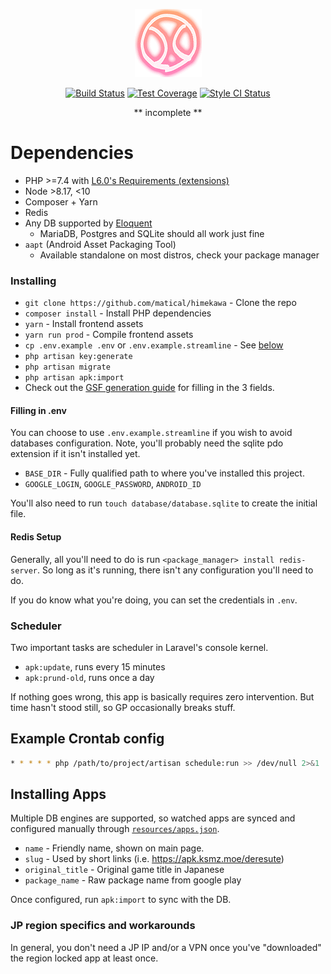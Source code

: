 <p align="center"><img src="https://raw.githubusercontent.com/matical/himekawa/master/public/favicon.png"></p>
<p align="center">
    <a href="https://travis-ci.org/matical/himekawa"><img src="https://img.shields.io/travis/matical/himekawa.svg?style=flat-square" alt="Build Status" title="Build Status"></a>
    <a href="https://coveralls.io/github/matical/himekawa?branch=master"><img src="https://img.shields.io/coveralls/github/matical/himekawa/master.svg?style=flat-square" alt="Test Coverage" title="Test Coverage"></a>
    <a href="https://styleci.io/repos/103241043"><img src="https://styleci.io/repos/103241043/shield?branch=master" alt="Style CI Status" title="Style CI Status"></a>
</p>

<p align="center">** incomplete **</p>

# Dependencies
* PHP >=7.4 with [L6.0's Requirements (extensions)](https://laravel.com/docs/6.0#installation)
* Node >8.17, <10
* Composer + Yarn
* Redis
* Any DB supported by [Eloquent](https://laravel.com/docs/5.8/database#introduction)
    - MariaDB, Postgres and SQLite should all work just fine
* `aapt` (Android Asset Packaging Tool)
    - Available standalone on most distros, check your package manager

### Installing
* `git clone https://github.com/matical/himekawa` - Clone the repo
* `composer install` - Install PHP dependencies
* `yarn` - Install frontend assets
* `yarn run prod` - Compile frontend assets
* `cp .env.example .env` or `.env.example.streamline` - See [below](#filling-in-env)
* `php artisan key:generate`
* `php artisan migrate`
* `php artisan apk:import` 
* Check out the [GSF generation guide](https://github.com/matical/himekawa/blob/master/docs/GsfGenerationGuideForWeebApps.md) for filling in the 3 fields.

#### Filling in .env
You can choose to use `.env.example.streamline` if you wish to avoid databases configuration. Note, you'll probably need the sqlite pdo extension if it isn't installed yet.
* `BASE_DIR` - Fully qualified path to where you've installed this project.
* `GOOGLE_LOGIN`, `GOOGLE_PASSWORD`, `ANDROID_ID`

You'll also need to run `touch database/database.sqlite` to create the initial file.

#### Redis Setup
Generally, all you'll need to do is run `<package_manager> install redis-server`. So long as it's running, there isn't any configuration you'll need to do.

If you do know what you're doing, you can set the credentials in `.env`.

### Scheduler
Two important tasks are scheduler in Laravel's console kernel.
- `apk:update`, runs every 15 minutes
- `apk:prund-old`, runs once a day

If nothing goes wrong, this app is basically requires zero intervention. But time hasn't stood still, so GP occasionally breaks stuff.

## Example Crontab config
```sh
* * * * * php /path/to/project/artisan schedule:run >> /dev/null 2>&1
```

## Installing Apps
Multiple DB engines are supported, so watched apps are synced and configured manually through [`resources/apps.json`](https://github.com/matical/himekawa/blob/master/resources/apps.json).

* `name` - Friendly name, shown on main page.
* `slug` - Used by short links (i.e. https://apk.ksmz.moe/deresute)
* `original_title` - Original game title in Japanese
* `package_name` - Raw package name from google play

Once configured, run `apk:import` to sync with the DB.

### JP region specifics and workarounds
In general, you don't need a JP IP and/or a VPN once you've "downloaded" the region locked app at least once.
